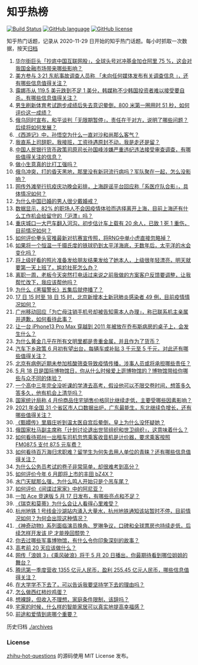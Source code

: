 # 知乎热榜
[![Build Status](https://github.com/ToWeLong/zhihu-hot-questions/workflows/CI/badge.svg)](https://github.com/ToWeLong/zhihu-hot-questions/actions)
[![GitHub language](https://img.shields.io/badge/language-golang-orange.svg)](https://golang.org/)
[![GitHub license](https://img.shields.io/github/license/ToWeLong/zhihu-hot-questions)](https://github.com/ToWeLong/zhihu-hot-questions/blob/main/LICENSE)

知乎热门话题，记录从 2020-11-29 日开始的知乎热门话题。每小时抓取一次数据，按天[归档](./archives)

<!-- BEGIN -->

1. [华尔街巨头「抄底中国互联网股」，全球头号对冲基金加仓阿里 75 %，这会对我国金融市场带来哪些影响？](https://www.zhihu.com/question/533205748)
1. [美方参与 3·21 东航事故调查人员称 「未向任何媒体发布有关调查信息 」，还有哪些信息值得关注？](https://www.zhihu.com/question/533382090)
1. [露娜币从 119.5 美元跌到不足 1 美分，韩媒称不少韩国投资者难以接受要自杀，有哪些信息值得关注？](https://www.zhihu.com/question/533205759)
1. [男生刷新体育考试跑步成绩后失去意识晕倒，800 米第一圈用时 51 秒，如何评价这一成绩？](https://www.zhihu.com/question/533110897)
1. [俄乌同时宣布，和平谈判「无限期暂停」，责任在于对方，说明了哪些问题？后续将如何发展？](https://www.zhihu.com/question/533369829)
1. [《西游记》中，孙悟空为什么一直对沙和尚那么客气？](https://www.zhihu.com/question/31273393)
1. [我直系上司辞职，我接班，工资待遇原封不动，我是走还是留？](https://www.zhihu.com/question/374413606)
1. [中国人民银行货币政策司原司长孙国峰涉嫌严重违纪违法接受审查调查，有哪些值得关注的信息？](https://www.zhihu.com/question/533442792)
1. [做小生意真的比打工强吗？](https://www.zhihu.com/question/22394536)
1. [俄乌冲突，打的昏天黑地，那里没有新冠流行病吗？军队聚在一起，怎么没影响？](https://www.zhihu.com/question/530821286)
1. [网传外滩举行抗疫庆功晚会彩排，上海辟谣平台回应称「系医疗队合影」，具体情况如何？](https://www.zhihu.com/question/533347464)
1. [为什么中国已婚的男人很少戴婚戒？](https://www.zhihu.com/question/532330233)
1. [数据显示，82% 的职场人不会因疫情体验而选择离开上海，目前上海还有什么工作机会给留守的「沪漂」吗？](https://www.zhihu.com/question/533300172)
1. [重庆城口一大巴车翻入河沟，初步估计车上载有 20 余人，已致 1 死 1 重伤，目前情况如何？](https://www.zhihu.com/question/533443683)
1. [如何评价拳头官推最新对抗赛宣传照，将RNG中单小虎直接忽略掉？](https://www.zhihu.com/question/533334890)
1. [如果将一个恒温一千摄氏度的铁球扔到太平洋海底，无数年后，太平洋的水会变化吗？](https://www.zhihu.com/question/532679832)
1. [将上级好看的照片准备发给朋友结果发给了她本人，上级很年轻漂亮，明天就要第一天上班了，尴尬社死怎么办？](https://www.zhihu.com/question/532214506)
1. [离职一周，老板今天突然打电话过来说之前我做的方案客户反馈要调整，让我帮忙改下，我应该帮他吗？](https://www.zhihu.com/question/439654421)
1. [为什么《黑猫警长》五集后就停播了？](https://www.zhihu.com/question/21396519)
1. [17 日 15 时至 18 日 15 时，北京新增本土新冠肺炎感染者 49 例，目前疫情情况如何？](https://www.zhihu.com/question/533427497)
1. [广州移动回应「为亡母注销手机号却被告知需本人办理」，称已联系机主亲属并道歉，如何看待此事？](https://www.zhihu.com/question/533129909)
1. [让一台 iPhone13 Pro Max 穿越到 2011 年被放在乔布斯病房的桌子上，会发生什么？](https://www.zhihu.com/question/532627146)
1. [为什么黄金几乎在所有文明里都是贵重金属，并且作为了货币？](https://www.zhihu.com/question/23846763)
1. [汽车下乡政策 6 月初有望出台，每辆车或补贴 3 千元至 5 千元，对此还有哪些值得关注？](https://www.zhihu.com/question/533360786)
1. [北京有病例近期未参加核酸筛查导致疫情传播，涉事人员或将承担哪些责任？](https://www.zhihu.com/question/533428801)
1. [5 月 18 日是国际博物馆日，你从什么时候爱上逛博物馆的？博物馆带给你哪些与众不同的体验？](https://www.zhihu.com/question/533042132)
1. [一个高中三年完全没听课的学渣去高考，假设他可以不限交卷时间，想答多久答多久，他有机会上清华吗？](https://www.zhihu.com/question/532731059)
1. [国家统计局称 4 月份商品住宅销售价格同比继续走低，主要受哪些因素影响？](https://www.zhihu.com/question/533359398)
1. [2021 年全国 31 个省区市人口数据出炉，广东最能生，东北继续负增长，还有哪些值得关注？](https://www.zhihu.com/question/533369397)
1. [《甄嬛传》里眉庄听到温太医自宫后晕倒，皇上为什么没怀疑她？](https://www.zhihu.com/question/336685603)
1. [俄国家杜马副主席称「计划讨论退出世贸组织和世卫组织」，这意味着什么？](https://www.zhihu.com/question/533348685)
1. [如何看待郑州一出租车司机忽悠乘客收音机是计价器，要求乘客按照 FM087.5 支付 87.5 元车费？](https://www.zhihu.com/question/533425259)
1. [如何看待百万海归求职难？留学生为何失去用人单位的青睐？还有哪些信息值得关注？](https://www.zhihu.com/question/533070178)
1. [为什么公务员考试的卷子非常简单，却很难考到高分？](https://www.zhihu.com/question/264878796)
1. [如何评价今年 6 月即将上市的丰田 bZ4X？](https://www.zhihu.com/question/532780895)
1. [水门天赋那么强，为什么鸣人开始只是个吊车尾？](https://www.zhihu.com/question/449206036)
1. [如何评价《间谍过家家》中的阿尼亚？](https://www.zhihu.com/question/531931173)
1. [一加 Ace 竞速版 5 月 17 日发布，有哪些亮点和不足？](https://www.zhihu.com/question/533285618)
1. [《瑞克和莫蒂》为什么会让人看得心里难受？](https://www.zhihu.com/question/443445689)
1. [杭州地铁 1 号线金沙湖站内涌入大量水，杭州地铁通知该站暂时不停，目前情况如何？为何会出现这种情况？](https://www.zhihu.com/question/533453257)
1. [《神奇动物》系列面临演员换角、罗琳争议，口碑和全球票房也持续走低，后续怎样开发该 IP 才能挽回颓势？](https://www.zhihu.com/question/527684197)
1. [你去过哪些军事博物馆，有什么令你印象深刻的故事？](https://www.zhihu.com/question/533176303)
1. [高考前 20 天应该做什么？](https://www.zhihu.com/question/532812978)
1. [网传「浪姐 3」《乘风破浪》将于 5 月 20 日播出，你最期待看到哪位姐姐的舞台？](https://www.zhihu.com/question/532618686)
1. [腾讯第一季度营收 1355 亿元人民币，盈利 255.45 亿元人民币，哪些信息值得关注？](https://www.zhihu.com/question/533433320)
1. [在大学学不下去了，可以告诉我要坚持学下去的理由吗？](https://www.zhihu.com/question/533393146)
1. [怎么做西红柿炒鸡蛋？](https://www.zhihu.com/question/291287465)
1. [想裸辞，但收入不理想，家庭条件限制，该辞吗？](https://www.zhihu.com/question/532909738)
1. [宅家的时候，什么样的智能家居可以真实地提高幸福感？](https://www.zhihu.com/question/531625364)
1. [前途和爱情到底哪个重要？](https://www.zhihu.com/question/533332613)

<!-- END -->

历史归档 [./archives](./archives)


### License
[zhihu-hot-questions](https://github.com/towelong/zhihu-hot-questions) 的源码使用 MIT License 发布。
